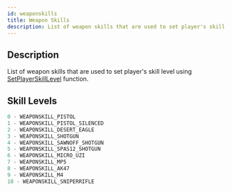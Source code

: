 ```yaml
---
id: weaponskills
title: Weapon Skills
description: List of weapon skills that are used to set player's skill level.
---
```


## Description
List of weapon skills that are used to set player's skill level using [SetPlayerSkillLevel](../functions/SetPlayerSkillLevel.md) function.

## Skill Levels
```c
0 - WEAPONSKILL_PISTOL
1 - WEAPONSKILL_PISTOL_SILENCED
2 - WEAPONSKILL_DESERT_EAGLE
3 - WEAPONSKILL_SHOTGUN
4 - WEAPONSKILL_SAWNOFF_SHOTGUN
5 - WEAPONSKILL_SPAS12_SHOTGUN
6 - WEAPONSKILL_MICRO_UZI
7 - WEAPONSKILL_MP5
8 - WEAPONSKILL_AK47
9 - WEAPONSKILL_M4
10 - WEAPONSKILL_SNIPERRIFLE
```